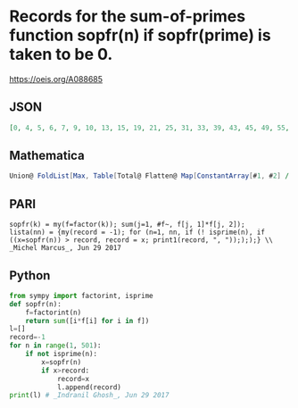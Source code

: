 # Records for the sum\-of\-primes function sopfr\(n\) if sopfr\(prime\) is taken to be 0\.
https://oeis.org/A088685
## JSON
```JSON
[0, 4, 5, 6, 7, 9, 10, 13, 15, 19, 21, 25, 31, 33, 39, 43, 45, 49, 55, 61, 63, 69, 73, 75, 81, 85, 91, 99, 103, 105, 109, 111, 115, 129, 133, 139, 141, 151, 153, 159, 165, 169, 175, 181, 183, 193, 195, 199, 201, 213, 225, 229, 231, 235, 241, 243, 253, 259, 265, 271]
```
## Mathematica
```Mathematica
Union@ FoldList[Max, Table[Total@ Flatten@ Map[ConstantArray[#1, #2] /. 1 -> 0 & @@ # &, FactorInteger@ n] - n Boole[PrimeQ@ n], {n, 540}]] (* _Michael De Vlieger_, Jun 29 2017 *)
```
## PARI
```PARI
sopfr(k) = my(f=factor(k)); sum(j=1, #f~, f[j, 1]*f[j, 2]);
lista(nn) = {my(record = -1); for (n=1, nn, if (! isprime(n), if ((x=sopfr(n)) > record, record = x; print1(record, ", "));););} \\ _Michel Marcus_, Jun 29 2017
```
## Python
```Python
from sympy import factorint, isprime
def sopfr(n):
    f=factorint(n)
    return sum([i*f[i] for i in f])
l=[]
record=-1
for n in range(1, 501):
    if not isprime(n):
        x=sopfr(n)
        if x>record:
            record=x
            l.append(record)
print(l) # _Indranil Ghosh_, Jun 29 2017
```
